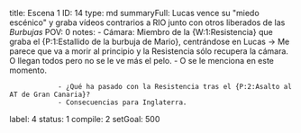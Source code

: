 title:          Escena 1
ID:             14
type:           md
summaryFull:    Lucas vence su "miedo escénico" y graba vídeos contrarios a RIO junto con otros liberados de las *Burbujas*
POV:            0
notes:          - Cámara: Miembro de la {W:1:Resistencia} que graba el {P:1:Estallido de la burbuja de Mario}, centrándose en Lucas -> Me parece que va a morir al principio y la Resistencia sólo recupera la cámara. O llegan todos pero no se le ve más el pelo.
                	- O se le menciona en este momento.
                	
                - ¿Qué ha pasado con la Resistencia tras el {P:2:Asalto al AT de Gran Canaria}?
                - Consecuencias para Inglaterra.
label:          4
status:         1
compile:        2
setGoal:        500


